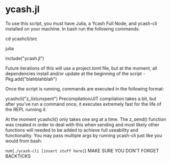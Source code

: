 # ycash.jl
To use this script, you must have Julia, a Ycash Full Node, and ycash-cli installed on your machine.
In bash run the following commands:

  cd ycashcli/src
  
  julia
  
  include("ycash.jl")
  
Future iterations of this will use a project.toml file, but at the moment, all dependencies install and/or update at the beginning of the script
    -Pkg.add("blahblahblah")

Once the script is running, commands are executed in the following format:

ycashcli("z_listunspent")
Precompilation/JIT compilation takes a bit, but after you've run a command once, it executes extremely fast for the life of the REPL running it.


At the moment ycashcli() only takes one arg at a time. The z_send() function was created in order to deal with this when sending and most likely other functions will needed to be added to achieve full useability and functionality. You may pass multiple args by running ycash-cli just like you would from bash:

run(`./ycash-cli [insert stuff here]`) MAKE SURE YOU DON'T FORGET BACKTICKS
